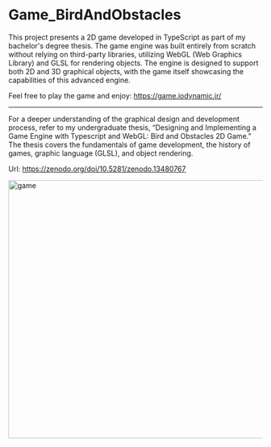 # Game_BirdAndObstacles
This project presents a 2D game developed in TypeScript as part of my bachelor's degree thesis. The game engine was built entirely from scratch without relying on third-party libraries, utilizing WebGL (Web Graphics Library) and GLSL for rendering objects. The engine is designed to support both 2D and 3D graphical objects, with the game itself showcasing the capabilities of this advanced engine.

Feel free to play the game and enjoy: https://game.iodynamic.ir/

---------------------
For a deeper understanding of the graphical design and development process, refer to my undergraduate thesis, “Designing and Implementing a Game Engine with Typescript and WebGL: Bird and Obstacles 2D Game.” The thesis covers the fundamentals of game development, the history of games, graphic language (GLSL), and object rendering.

Url: https://zenodo.org/doi/10.5281/zenodo.13480767

<img width="512px" alt="game" src="https://github.com/rahimi7k/Game_BirdAndObstacles/assets/50842032/54b6cc1b-38d6-4313-b9a9-9f101d9a5325">


